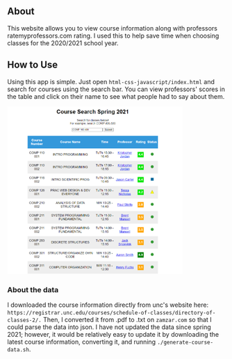 ## About
This website allows you to view course information along with professors ratemyprofessors.com rating. I used this to help save time when choosing classes for the 2020/2021 school year.

## How to Use

Using this app is simple. Just open ```html-css-javascript/index.html``` and search for courses using the search bar. You can view professors' scores in the table and click on their name to see what people had to say about them. 

<img src="image.PNG" width=80% height=80%>

### About the data

I downloaded the course information directly from unc's website here: ```https://registrar.unc.edu/courses/schedule-of-classes/directory-of-classes-2/.```
Then, I converted it from .pdf to .txt on ```zamzar.com``` so that I could parse the data into json. I have not updated the data since spring 2021; however, it would be relatively easy to update it by downloading the latest course information, converting it, and running ```./generate-course-data.sh```.
